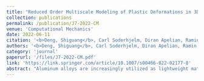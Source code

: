 ```yaml
---
title: "Reduced Order Multiscale Modeling of Plastic Deformations in 3D Alloys with Spatially Varying Porosity by Deflated Clustering Analysis"
collection: publications
permalink: /publication/J7-2022-CM
venue: 'Computational Mechanics'
date: 2022-06-11
citation: '<b>Deng, Shiguang</b>, Carl Soderhjelm, Diran Apelian, Ramin Bostanabad. <i>Computational Mechanics</i> 70 (2022): 517–548.'
authors: '<b>Deng, Shiguang</b>, Carl Soderhjelm, Diran Apelian, Ramin Bostanabad'
category: 'journal'
paperurl: '/files/J7-2022-CM.pdf'
link: 'https://link.springer.com/article/10.1007/s00466-022-02177-8'
abstract: "Aluminum alloys are increasingly utilized as lightweight materials in the automobile industry due to their superior capability in withstanding high mechanical loads. A significant challenge impeding the large-scale use of these alloys in high-performance applications is the presence of manufacturing-induced, spatially varying porosity defects. In order to understand the impacts of these defects on the macro-mechanical properties of cast alloys, multiscale simulations are often required. In this paper, we introduce a computationally efficient reduced-order multiscale framework to simulate the behavior of metallic components containing process-induced porosity under irreversible nonlinear deformations. In our approach, we start with a data compression scheme that significantly reduces the number of unknown macroscale and microscale variables by agglomerating close-by finite element nodes into a limited number of clusters. Then, we use deflation methods to project these variables into a lower-dimensional space where the material’s elastoplastic behaviors are approximated. Finally, we solve for the unknown variables and map them back to the original, high-dimensional space. We call our method deflated clustering analysis and by comparing it to direct numerical simulations we demonstrate that it accurately captures macroscale deformations and microscopic effective responses. To illustrate the effect of microscale pores on the macroscopic response of a cast component, we conduct multi-scale simulations with spatially varying local heterogeneities that are modeled with a microstructure characterization and reconstruction algorithm."  
---
```

